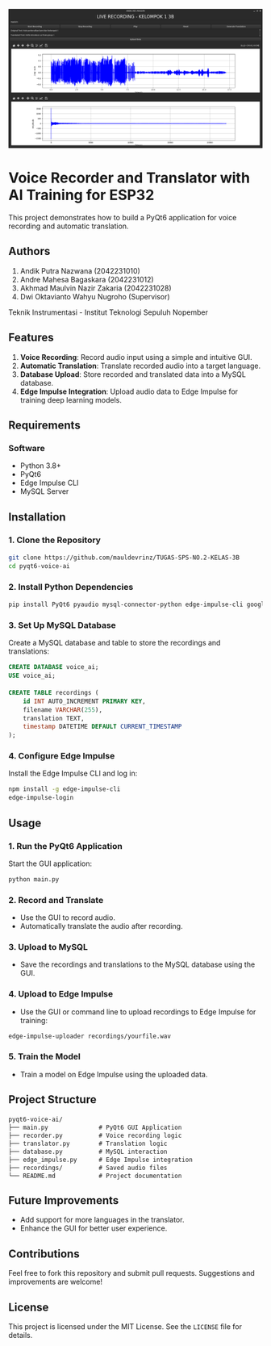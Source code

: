 ![alt text](https://github.com/mauldevrinz/TUGAS-SPS-NO.2-KELAS-3B/blob/main/GUI.png)
# Voice Recorder and Translator with AI Training for ESP32

This project demonstrates how to build a PyQt6 application for voice recording and automatic translation.

## Authors
1. Andik Putra Nazwana (2042231010)
2. Andre Mahesa Bagaskara (2042231012)
3. Akhmad Maulvin Nazir Zakaria (2042231028)
4. Dwi Oktavianto Wahyu Nugroho (Supervisor)

Teknik Instrumentasi - Institut Teknologi Sepuluh Nopember

## Features

1. **Voice Recording**: Record audio input using a simple and intuitive GUI.
2. **Automatic Translation**: Translate recorded audio into a target language.
3. **Database Upload**: Store recorded and translated data into a MySQL database.
4. **Edge Impulse Integration**: Upload audio data to Edge Impulse for training deep learning models.

## Requirements

### Software
- Python 3.8+
- PyQt6
- Edge Impulse CLI
- MySQL Server

## Installation

### 1. Clone the Repository
```bash
git clone https://github.com/mauldevrinz/TUGAS-SPS-NO.2-KELAS-3B
cd pyqt6-voice-ai
```

### 2. Install Python Dependencies
```bash
pip install PyQt6 pyaudio mysql-connector-python edge-impulse-cli googletrans==4.0.0-rc1
```

### 3. Set Up MySQL Database
Create a MySQL database and table to store the recordings and translations:
```sql
CREATE DATABASE voice_ai;
USE voice_ai;

CREATE TABLE recordings (
    id INT AUTO_INCREMENT PRIMARY KEY,
    filename VARCHAR(255),
    translation TEXT,
    timestamp DATETIME DEFAULT CURRENT_TIMESTAMP
);
```

### 4. Configure Edge Impulse
Install the Edge Impulse CLI and log in:
```bash
npm install -g edge-impulse-cli
edge-impulse-login
```

## Usage

### 1. Run the PyQt6 Application
Start the GUI application:
```bash
python main.py
```

### 2. Record and Translate
- Use the GUI to record audio.
- Automatically translate the audio after recording.

### 3. Upload to MySQL
- Save the recordings and translations to the MySQL database using the GUI.

### 4. Upload to Edge Impulse
- Use the GUI or command line to upload recordings to Edge Impulse for training:
```bash
edge-impulse-uploader recordings/yourfile.wav
```

### 5. Train the Model
- Train a model on Edge Impulse using the uploaded data.


## Project Structure
```
pyqt6-voice-ai/
├── main.py              # PyQt6 GUI Application
├── recorder.py          # Voice recording logic
├── translator.py        # Translation logic
├── database.py          # MySQL interaction
├── edge_impulse.py      # Edge Impulse integration
├── recordings/          # Saved audio files
└── README.md            # Project documentation
```

## Future Improvements
- Add support for more languages in the translator.
- Enhance the GUI for better user experience.

## Contributions
Feel free to fork this repository and submit pull requests. Suggestions and improvements are welcome!

## License
This project is licensed under the MIT License. See the `LICENSE` file for details.
